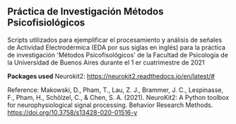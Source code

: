 ## Práctica de Investigación Métodos Psicofisiológicos

Scripts utilizados para ejemplificar el procesamiento y análisis de señales de Actividad Electrodérmica (EDA por sus siglas en inglés) para la práctica de investigación 'Métodos Psicofisológicos' de la Facultad de Psicología de la Universidad de Buenos Aires durante el 1 er cuatrimestre de 2021

**Packages used**
Neurokit2: https://neurokit2.readthedocs.io/en/latest/#

Reference:
Makowski, D., Pham, T., Lau, Z. J., Brammer, J. C., Lespinasse, F., Pham, H., Schölzel, C., & Chen, S. A. (2021). NeuroKit2: A Python toolbox for neurophysiological signal processing. Behavior Research Methods. https://doi.org/10.3758/s13428-020-01516-y
